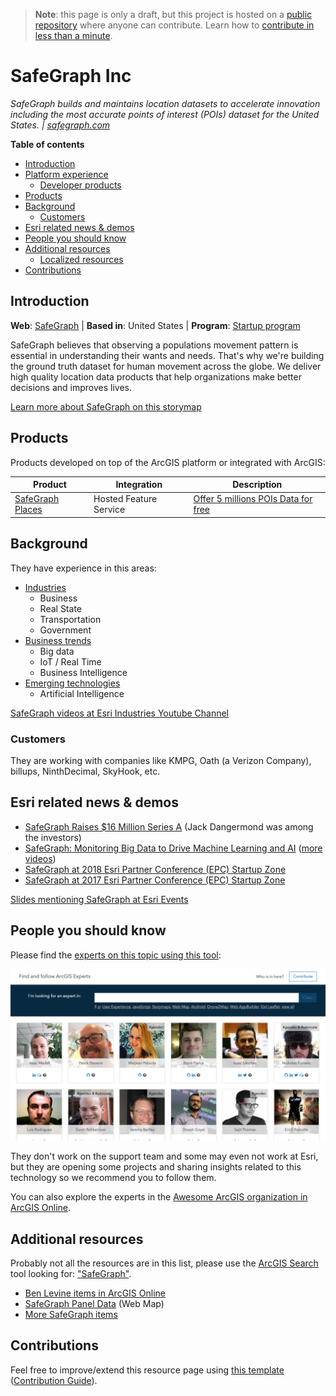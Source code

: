 > **Note**: this page is only a draft, but this project is hosted on a [public repository](https://github.com/hhkaos/awesome-arcgis) where anyone can contribute. Learn how to [contribute in less than a minute](https://github.com/hhkaos/awesome-arcgis/blob/master/CONTRIBUTING.md#contributions).

# SafeGraph Inc

*SafeGraph builds and maintains location datasets to accelerate innovation including the most accurate points of interest (POIs) dataset for the United States. | [safegraph.com](https://www.safegraph.com/)*

<!-- START doctoc generated TOC please keep comment here to allow auto update -->
<!-- DON'T EDIT THIS SECTION, INSTEAD RE-RUN doctoc TO UPDATE -->
**Table of contents**

- [Introduction](#introduction)
- [Platform experience](#platform-experience)
  - [Developer products](#developer-products)
- [Products](#products)
- [Background](#background)
  - [Customers](#customers)
- [Esri related news & demos](#esri-related-news--demos)
- [People you should know](#people-you-should-know)
- [Additional resources](#additional-resources)
  - [Localized resources](#localized-resources)
- [Contributions](#contributions)

<!-- END doctoc generated TOC please keep comment here to allow auto update -->

## Introduction

**Web**: [SafeGraph](https://partners.esri.com/PartnerDetail?id=a2T39000000VOVsEAO) | **Based in**: United States | **Program**: [Startup program](../../programs/startup-program/README.md)

SafeGraph believes that observing a populations movement pattern is essential in understanding their wants and needs. That's why we're building the ground truth dataset for human movement across the globe. We deliver high quality location data products that help organizations make better decisions and improves lives.

[Learn more about SafeGraph on this storymap](https://www.arcgis.com/apps/Cascade/index.html?appid=c266a128107d4ae29fb16f1f1fb79cc7)

## Products

Products developed on top of the ArcGIS platform or integrated with ArcGIS:

|Product|Integration|Description|
|---|---|---|
|[SafeGraph Places](https://marketplace.arcgis.com/listing.html?id=3425348e4bee4059af2b353e52df43c2)|Hosted Feature Service|[Offer 5 millions POIs Data for free](https://www.esri.com/en-us/landing-page/product/2019/esri-partner-data-safegraph)|

## Background

They have experience in this areas:

* [Industries](../../../industries/README.md)
    * Business
    * Real State
    * Transportation
    * Government
* [Business trends](../../../business-trends/README.md)
    * Big data
    * IoT / Real Time
    * Business Intelligence
* [Emerging technologies](../../../emerging-technologies/README.md)
    * Artificial Intelligence

[SafeGraph videos at Esri Industries Youtube Channel](https://www.youtube.com/channel/UCZTiOg3n0pqUDSatq7mS2PA/search?query=safegraph)

### Customers

They are working with companies like KMPG, Oath (a Verizon Company), billups, NinthDecimal, SkyHook, etc.

## Esri related news & demos

* [SafeGraph Raises $16 Million Series A](https://blog.safegraph.com/safegraph-raises-16-million-series-a-e8e88eeb7beb) (Jack Dangermond was among the investors)
* [SafeGraph: Monitoring Big Data to Drive Machine Learning and AI](https://www.youtube.com/watch?v=4amFPKUaNms) ([more videos](https://www.youtube.com/channel/UCZTiOg3n0pqUDSatq7mS2PA/search?query=safegraph))
* [SafeGraph at 2018 Esri Partner Conference (EPC) Startup Zone](https://www.esri.com/arcgis-blog/products/product/announcements/innovative-geo-solutions-on-showcase-at-2018-esri-uc-startup-zone/)
* [SafeGraph at 2017 Esri Partner Conference (EPC) Startup Zone](https://www.esri.com/arcgis-blog/products/3d-gis/3d-gis/innovative-emerging-businesses-at-2017-esri-partner-conference-epc-startup-zone/)

[Slides mentioning SafeGraph at Esri Events](https://esri-es.github.io/arcgis-search/?amp%3Butm_source=opensearch&search=safegraph+site%3Ahttp%3A%2F%2Fproceedings.esri.com)

## People you should know

Please find the [experts on this topic using this tool](https://esri-es.github.io/arcgis-experts/?topic=Safegraph):

[![ArcGIS Experts Tool Screenshot](https://github.com/esri-es/arcgis-experts/blob/master/assets/imgs/arcgis-experts-tool.png?raw=true)](https://esri-es.github.io/arcgis-experts/?topic=Safegraph)

They don't work on the support team and some may even not work at Esri,
but they are opening some projects and sharing insights related to this
technology so we recommend you to follow them.

You can also explore the experts in the [Awesome ArcGIS organization in ArcGIS Online](https://awesome-arcgis.maps.arcgis.com/home/group.html?id=f3807dde35134fb5b5f0cdc9b1b506f0&start=1&view=list#content).

## Additional resources

Probably not all the resources are in this list, please use the [ArcGIS Search](https://esri-es.github.io/arcgis-search/) tool looking for: ["SafeGraph"](https://esri-es.github.io/arcgis-search/?search="SafeGraph"&utm_campaign=awesome-list&utm_source=awesome-list&utm_medium=page).

* [Ben Levine items in ArcGIS Online](http://hhkaos2.maps.arcgis.com/home/search.html?q=owner%3ABL_Sand&restrict=false&start=1&sortOrder=desc&sortField=modified&showFilters=true#content)
* [SafeGraph Panel Data](https://www.arcgis.com/home/webmap/viewer.html?webmap=777e3c3c58884b21807182cbe3071fc7) (Web Map)
* [More SafeGraph items](https://www.arcgis.com/home/search.html?t=content&q=safegraph&start=1&sortOrder=desc&sortField=modified)

## Contributions

Feel free to improve/extend this resource page using [this template](https://github.com/hhkaos/awesome-arcgis/blob/master/templates/SafeGraph_PAGE_TEMPLATE.md) ([Contribution Guide](https://github.com/hhkaos/awesome-arcgis/blob/master/CONTRIBUTING.md)).
